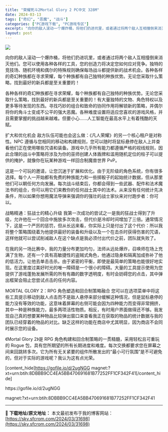 ```yaml
---
title: "荣耀死斗2Mortal Glory 2 PC中文 328M"
date: 2024-03-13
tags: ["奇幻", "恶魔", "战斗"]
categories: ["PC游戏下载", "PC游戏专区"]
excerpt: "向你的敌人滚动一个爆炸桶，将他们扔进坑里，或者通过将两个敌人互相撞倒来消灭他们。您可以使用各种各样的工具，您的创造力将决定您如何应对竞争。独特的竞技场、随机环境和偶尔的特殊规则确保每场战斗都提供新的战术机会。各种各样的奇幻种族都在寻求荣耀，每个种族都有自己独特的种族优势。无论您采取什么策略，找到最好&hellip;"
layout: post
---
```


<img class="aligncenter" src="https://sky.sfcrom.com/wp-content/uploads/2024/03/c5b49-eb533b2c72b75f9a29f64841d62183ca97d3e1c7.png" />

向你的敌人滚动一个爆炸桶，将他们扔进坑里，或者通过将两个敌人互相撞倒来消灭他们。您可以使用各种各样的工具，您的创造力将决定您如何应对竞争。独特的竞技场、随机环境和偶尔的特殊规则确保每场战斗都提供新的战术机会。各种各样的奇幻种族都在寻求荣耀，每个种族都有自己独特的种族优势。无论您采取什么策略，找到最好的新兵都是至关重要的！

各种各样的奇幻种族都在寻求荣耀，每个种族都有自己独特的种族优势。无论您采取什么策略，找到最好的新兵都是至关重要的！有大量独特的文物、角色特权以及更多等待发现的东西。寻找巧妙的组合和致命的协同作用将解锁新的策略，并偶尔将你的角斗士变成不公平的强大恶魔。各种难度设置将适应您喜欢的游戏风格，并且需要掌握的挑战越来越难。但要小心……人工智能在最高水平上有着残酷的天赋。

扩大和优化机会
敌方队伍可能也会这么做：《凡人荣耀》的另一个核心租户是对称性。NPC 遵循与您相同的移动和构建规则，您可以随时将鼠标悬停在敌人上并查看他们正在使用哪些咒语和装备。游戏中几乎所有能力都遵循严格的视线规则，因此合理的战斗中策略将涉及为你的巫师创建人体盾牌和滥用随机定位的柱子可以提供的掩护，就像你在玩某种游戏一样回合制魔兽世界 PvP。

这是一个可玩的邀请，让您沉迷于扩展和优化。由于无阶级的角色系统，你有很多选择。每个人一开始都有免费的种族能力和一些掷骰子的起始统计数据，但从那里他们可以朝任何方向发展。每次战斗结束后，你都会得到一些武器、配件和法术魔法书的组合，你可以用它们来教你的任何战士其中的法术。从来没有任何统计先决条件，所以如果你想用魔法导弹来强调你的强壮的战士家伙来对付跑步者：你可以。

战略精通：狂战士的精心升级
我第一次成功的尝试之一是我的狂战士得到了升级，允许他在一个回合中施放多次攻击，但代价是冷却时间增加了三倍。通常情况下，这是一个严厉的惩罚，但从长远来看，你实际上只是付出了这个代价：所以我将整个策略围绕着为他提供最好的装备和升级以及一个在击杀时获得伤害的咒语，这样他就可以尝试削减敌人在这个缺点是我必须付出代价之前，团队就失败了。

在我的另一场比赛中，我的力量分布更加均匀，法师从远处爆炸，召唤师在场上充满了生物，还有一个具有高敏捷性的盗贼式角色，他通过隐身和隔离加成弥补了他的低活力。让他去单击击杀。由于紧密的平衡，即使是最简单的策略也能很好地实现。在这里度过美好时光的唯一障碍是一个很小的障碍。大量的工具提示使用为您提供了游戏蓬勃发展所需的所有有趣的数字透明度，有时会妨碍您的点击，其中弹出框架会阻止您尝试点击的任何内容。

MORTAL GLORY 2：RPG 角色塑造和回合制策略融合
您可以在选项菜单中将这些工具提示移动到敌人点击而不是敌人悬停来部分缓解这种情况，但是鼠标悬停的能力没有等效的功能，这意味着屏幕的右侧可能会因为四种能力而变得非常拥挤，其中一种是种族能力，最多两项活性物质。相反，有时用户界面做得还不够。我发现自己真的想要某种物品比较弹出窗口来查看我正在获取的物品的统计数据与我的团队已经穿着的物品的对比。缺乏这样的功能在商店中尤其明显，因为商店不会同时展示您的设备。

《Mortal Glory 2》是 RPG 角色构建和回合制策略的一贯精髓，采用轻松且可重玩的 Rogue 包，具有​​您所期望的所有长期进度和难度。每次交换都要求您在屏幕之间来回跳转多次。它为所有无关紧要的组件所散发出的“最小可行氛围”是不可避免的，但对于实际的游戏呢？我认为这有点光荣。

[content_hide]https://gofile.io/d/2ugNGG
magnet:?xt=urn:btih:8DBBB9CC4EA5BB470691681B77252FF1CF342F41[/content_hide]

<!--wechatfans start-->https://gofile.io/d/2ugNGG
magnet:?xt=urn:btih:8DBBB9CC4EA5BB470691681B77252FF1CF342F41<!--wechatfans end-->

---
📖 **下载地址/原文地址：** 本文最初发布于我的博客网站：[https://sky.sfcrom.com/2024/03/31698](https://sky.sfcrom.com/2024/03/31698)
